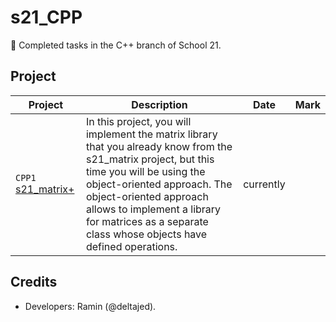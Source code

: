 # s21_CPP
:tada: Completed tasks in the C++ branch of School 21.

## Project

| Project                                                                            | Description                                                                                                                                                                                                                                                                                                | Date      | Mark |
| ---------------------------------------------------------------------------------- | ---------------------------------------------------------------------------------------------------------------------------------------------------------------------------------------------------------------------------------------------------------------------------------------------------------- | --------- | ---- |
| `CPP1` [s21_matrix+](https://github.com/RamaObama/s21_CPP/tree/develop/matrixplus) | In this project, you will implement the matrix library that you already know from the s21_matrix project, but this time you will be using the object-oriented approach. The object-oriented approach allows to implement a library for matrices as a separate class whose objects have defined operations. | currently |      |


## Credits
- Developers: Ramin (@deltajed).
